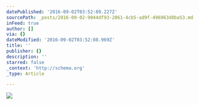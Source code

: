 ```yaml
---
datePublished: '2016-09-02T03:52:09.227Z'
sourcePath: _posts/2016-09-02-9044df93-2861-4cb5-ad9f-496963d0ba53.md
inFeed: true
author: []
via: {}
dateModified: '2016-09-02T03:52:08.969Z'
title: ''
publisher: {}
description: ''
starred: false
_context: 'http://schema.org'
_type: Article

---
```

![](https://the-grid-user-content.s3-us-west-2.amazonaws.com/a2b1b7b2-c9a2-4e7f-af4d-441d9b333c53.png)